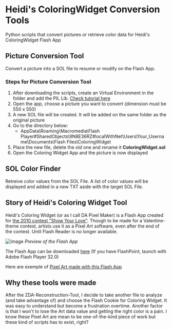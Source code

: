 # Heidi's ColoringWidget Conversion Tools
Python scripts that convert pictures or retrieve color data for Heidi's ColoringWidget Flash App

## Picture Conversion Tool
Convert a picture into a SOL file to resume or modify on the Flash App.

### Steps for Picture Conversion Tool
1. After downloading the scripts, create an Virtual Environment in the folder and add the PIL Lib. [Check tutorial here](https://www.youtube.com/watch?v=IAvAlS0CuxI)
1. Open the app, choose a picture you want to convert (dimension must be 550 x 550)
1. A new SOL file will be created. It will be added on the same folder as the original picture
1. Go to the directory below:
	- AppData\Roaming\Macromedia\Flash Player\#SharedObjects\9N8E36RZ\#localWithNet\Users\Your_Username\Documents\Flash Files\ColoringWidget
1. Place the new file, delete the old one and rename it **ColoringWidget.sol**
1. Open the Coloring Widget App and the picture is now displayed

## SOL Color Finder
Retreive color values from the SOL File. A list of color values will be displayed and added in a new TXT aside with the target SOL File.

## Story of Heidi's Coloring Widget Tool
Heidi's Coloring Widget (or as I call DA Pixel Maker) is a Flash App created for [the 2010 contest "Show Your Love"](https://web.archive.org/web/20121114101333/https://heidi.deviantart.com/journal/Show-the-Love-Valentine-s-Day-Contest-214219090).
Though to be made for a Valentine-theme contest, artists use it as a Pixel Art software, even after the end of the contest. Until Flash Reader is no longer available.

![image](https://github.com/zigaudrey/heidi-ColoringWidget-tools/assets/129554573/ee2cf4a9-f7af-4320-be18-c4429382be80)
 _Preview of the Flash App_

The Flash App can be downloaded [here](http://st.deviantart.com/news/show-the-love/expressinstall.swf) (If you have FlashPoint, launch with Adobe Flash Player 32.0)

Here are exemple of [Pixel Art made with this Flash App](https://web.archive.org/web/20120119161727/http://browse.deviantart.com/contests/2010/showthelove/)

## Why these tools were made
After the ZDA-Reconstruction-Tool, I decide to take another file to analyze (and take advantage of) and choose the Flash Cookie for Coloring Widget. It was easy to understand but become a frustration overtime. Another factor is that I won't to lose the Art data value and getting the right color is a pain.
I know these Pixel Art are mean to be one-of-the-kind piece of work but these kind of scripts has to exist, right?
